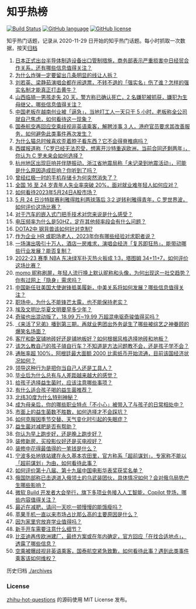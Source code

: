 # 知乎热榜
[![Build Status](https://github.com/ToWeLong/zhihu-hot-questions/workflows/CI/badge.svg)](https://github.com/ToWeLong/zhihu-hot-questions/actions)
[![GitHub language](https://img.shields.io/badge/language-golang-orange.svg)](https://golang.org/)
[![GitHub license](https://img.shields.io/github/license/ToWeLong/zhihu-hot-questions)](https://github.com/ToWeLong/zhihu-hot-questions/blob/main/LICENSE)

知乎热门话题，记录从 2020-11-29 日开始的知乎热门话题。每小时抓取一次数据，按天[归档](./archives)

<!-- BEGIN -->

1. [日本正式出台半导体制造设备出口管制措施，商务部表示严重损害中日经贸合作关系，还有哪些信息值得关注？](https://www.zhihu.com/question/602552291)
1. [为什么炸弹一定要留出几条明显的线让人拆？](https://www.zhihu.com/question/265737798)
1. [刘若英、梁静茹演唱会都在闹退票，不转不退的「强实名」伤了谁？怎样的强实名制才能真正打击黄牛？](https://www.zhihu.com/question/602361725)
1. [山西临猗一男孩走失 20 天，警方称已确认死亡，2 名嫌犯被抓获，嫌犯为生母继父，哪些信息值得关注？](https://www.zhihu.com/question/602707279)
1. [中国老板在越南创业被「逼急」，当地打工人一天只干 5 小时，老板称全公司就自己焦虑，如何看待这一现象？](https://www.zhihu.com/question/602583308)
1. [国泰航空再回应空乘歧视非英语乘客，解聘涉事 3 人，港府官员要求其改善服务，如何避免此类事件再次发生？](https://www.zhihu.com/question/602703267)
1. [为什么猫总时候喜欢歪着脖子看东西？它不会得脊椎病吗？](https://www.zhihu.com/question/582895212)
1. [西媒报道称「C罗已经无法忍受，想离开沙特重返欧洲，当前合同还剩两年」，你认为 C 罗未来会如何选择？](https://www.zhihu.com/question/602702348)
1. [​杭州地区出现巨响并伴随振动，浙江省地震局称「未记录到地震活动」，可能是什么原因造成巨响？你听到了吗？](https://www.zhihu.com/question/602584220)
1. [曾经红极一时的手机存储卡为何突然消失了？](https://www.zhihu.com/question/602483730)
1. [全国 16 至 24 岁青年人失业率突破 20%，面对就业难年轻人如何应对？](https://www.zhihu.com/question/602727885)
1. [如何看待2023年5月24日A股市场？](https://www.zhihu.com/question/602623290)
1. [5 月 24 日沙特联赛利雅得胜利两球落后 3:2 逆转利雅得青年，C 罗世界波，如何评价这场比赛？](https://www.zhihu.com/question/602701794)
1. [对于汽车的嵌入式门把手技术对您来说是什么感受？](https://www.zhihu.com/question/600579239)
1. [电压频率为什么是50HZ，定在其他频率段会有什么问题？](https://www.zhihu.com/question/587660418)
1. [DOTA2中 钢背兽该如何针对克制?](https://www.zhihu.com/question/528974153)
1. [作为企业 HR 或职场老人，2023年你有哪些经验对求职者说？](https://www.zhihu.com/question/602608803)
1. [一场演出吸引十万人，酒店一房难求，演唱会经济「复苏即狂热」，能带动哪些行业发展？能否复制？](https://www.zhihu.com/question/601949877)
1. [2022-23 赛季 NBA 东决绿军扑灭热火扳成 1:3，塔图姆 34+11+7，如何评价这场比赛？](https://www.zhihu.com/question/602701858)
1. [momo 昵称刷屏，年轻人流行换上默认昵称和头像，为何出现这一社交趋势？你有过网上「隐身」需求吗？](https://www.zhihu.com/question/602519709)
1. [中国新任驻美国大使谢锋抵美履新，中美关系将如何发展？哪些信息值得关注？](https://www.zhihu.com/question/602678078)
1. [职场中，为什么不能锋芒太露，也不能保持老实？](https://www.zhihu.com/question/591326319)
1. [埃及文明比华夏文明要早多少年？](https://www.zhihu.com/question/290319063)
1. [奇骏也出混动版了，18.99 万~19.99 万超混电驱奇骏值得买吗？](https://www.zhihu.com/question/602717369)
1. [《来活了兄弟》播到第三期，再就业男团出外务诞生了哪些被综艺之神眷顾的爆笑名场面？](https://www.zhihu.com/question/602610070)
1. [客厅和卧室铺地砖好还是铺地板好？如何根据风格选择地砖和地板？](https://www.zhihu.com/question/594600342)
1. [该怎么教自己的孩子骑自行车？不知道是方法问题教不会，还是孩子学不会？](https://www.zhihu.com/question/406912919)
1. [通胀率超 100%，阿根廷最大面额 2000 比索纸币开始流通，目前该国经济状况如何？](https://www.zhihu.com/question/602511846)
1. [领导这种行为是把你当自己人还是工具人？](https://www.zhihu.com/question/600684697)
1. [毕业后为什么总有与人差距越来越大的感觉？](https://www.zhihu.com/question/27928124)
1. [给孩子选择益生菌时，应该注意哪些事项？](https://www.zhihu.com/question/540769389)
1. [有什么适合孩子喝的益生菌推荐？](https://www.zhihu.com/question/545674159)
1. [北纬30度为什么特别神秘？](https://www.zhihu.com/question/29373716)
1. [成为母亲后，你的哪些职业特点「不小心」被带入了与孩子的日常相处中？](https://www.zhihu.com/question/600592631)
1. [市面上的益生菌数不胜数，如何选择才不会踩坑？](https://www.zhihu.com/question/585692182)
1. [如何克服因季节交替、天气变化时引起的失眠症？](https://www.zhihu.com/question/271116570)
1. [益生菌对减肥是否有帮助？](https://www.zhihu.com/question/520915508)
1. [你认为早上跑步好，还是晚上跑步好？](https://www.zhihu.com/question/600514400)
1. [装修新房，买投影仪好还是买电视好？](https://www.zhihu.com/question/597644604)
1. [装修中花得最值得的一笔钱是什么？](https://www.zhihu.com/question/597604928)
1. [宁波多处地铁站建在永久基本农田里，官方称系「超前谋划」，专家称不能以「超前谋划」为由，如何看待此事？](https://www.zhihu.com/question/602372173)
1. [如何评价第十八届、第十九届中国电影华表奖获奖名单？](https://www.zhihu.com/question/602630625)
1. [俄国防部称已击退进入俄领土的乌武装团伙，具体情况如何？会对俄乌局势产生哪些影响？](https://www.zhihu.com/question/602707617)
1. [微软 Build 开发者大会举行，旗下多项业务接入人工智能，Copilot 登场，哪些内容值得关注？](https://www.zhihu.com/question/589682298)
1. [最近在减肥，请问一天吃一顿慢慢的能饿瘦吗？](https://www.zhihu.com/question/596066371)
1. [苹果手机一直以来市场占比那么高的主要原因是什么？](https://www.zhihu.com/question/601912633)
1. [因为家里穷放弃学业值得吗？](https://www.zhihu.com/question/602635291)
1. [新手开车需要注意什么细节？](https://www.zhihu.com/question/595133219)
1. [比亚迪再传欧洲建厂，最终方案或在年内确定，官方回应「在找合适地点」，透露了哪些信息？](https://www.zhihu.com/question/602557521)
1. [空乘被曝歧视非英语乘客，国泰航空紧急致歉，如何看待此事？遇到此类事件乘客该如何维权？](https://www.zhihu.com/question/602475768)

<!-- END -->

历史归档 [./archives](./archives)


### License
[zhihu-hot-questions](https://github.com/towelong/zhihu-hot-questions) 的源码使用 MIT License 发布。